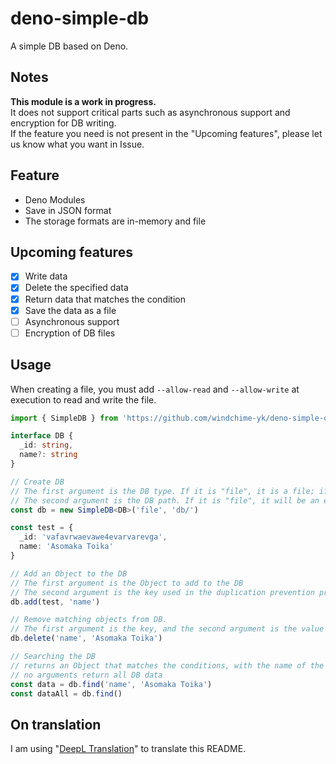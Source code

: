 # deno-simple-db
A simple DB based on Deno.

## Notes
**This module is a work in progress.**  
It does not support critical parts such as asynchronous support and encryption for DB writing.  
If the feature you need is not present in the "Upcoming features", please let us know what you want in Issue.

## Feature
- Deno Modules
- Save in JSON format
- The storage formats are in-memory and file

## Upcoming features
- [x] Write data
- [x] Delete the specified data
- [x] Return data that matches the condition
- [x] Save the data as a file
- [ ] Asynchronous support
- [ ] Encryption of DB files

## Usage
When creating a file, you must add `--allow-read` and `--allow-write` at execution to read and write the file.

``` typescript
import { SimpleDB } from 'https://github.com/windchime-yk/deno-simple-db/raw/master/mod.ts'

interface DB {
  _id: string,
  name?: string
}

// Create DB
// The first argument is the DB type. If it is "file", it is a file; if it is "memory", it is managed in-memory.
// The second argument is the DB path. If it is "file", it will be an error if it is not written.
const db = new SimpleDB<DB>('file', 'db/')

const test = {
  _id: 'vafavrwaevawe4evarvarevga',
  name: 'Asomaka Toika'
}

// Add an Object to the DB
// The first argument is the Object to add to the DB
// The second argument is the key used in the duplication prevention process.
db.add(test, 'name')

// Remove matching objects from DB.
// The first argument is the key, and the second argument is the value of the key.
db.delete('name', 'Asomaka Toika')

// Searching the DB
// returns an Object that matches the conditions, with the name of the key as the first argument and the value of the key as the second argument.
// no arguments return all DB data
const data = db.find('name', 'Asomaka Toika')
const dataAll = db.find()
```

## On translation
I am using "[DeepL Translation](https://www.deepl.com/home)" to translate this README.